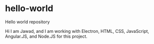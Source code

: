 # hello-world
Hello world repository

Hi I am Jawad, and I am working with Electron, HTML, CSS, JavaScript, Angular.JS, and Node.JS for this project.
